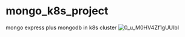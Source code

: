 # mongo_k8s_project

mongo express plus mongodb in k8s cluster
![0_u_M0HV4Zf1gUUlbI](https://user-images.githubusercontent.com/66924041/184323631-d7207b44-5db1-4098-974c-5e58ee24b00b.png)
